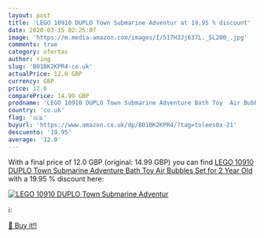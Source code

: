```yaml
---
layout: post
title: 'LEGO 10910 DUPLO Town Submarine Adventur at 19.95 % discount'
date: 2020-03-15 02:25:07
image: 'https://m.media-amazon.com/images/I/517H3Jj637L._SL200_.jpg'
comments: true
category: ofertas
author: ring
slug: 'B01BK2KPR4-co.uk'
actualPrice: 12.0 GBP
currency: GBP
price: 12.0
comparePrice: 14.99 GBP
prodname: 'LEGO 10910 DUPLO Town Submarine Adventure Bath Toy  Air Bubbles  Set for 2 Year Old'
country: 'co.uk'
flag: '🇬🇧'
buyurl: 'https://www.amazon.co.uk/dp/B01BK2KPR4/?tag=tolees0a-21'
descuento: '19.95'
average: '12.0'
---
```


With a final price of 12.0 GBP (original: 14.99 GBP) you can find [LEGO 10910 DUPLO Town Submarine Adventure Bath Toy  Air Bubbles  Set for 2 Year Old](https://www.amazon.co.uk/dp/B01BK2KPR4/?tag=tolees0a-21) with a  19.95 % discount here:

[![LEGO 10910 DUPLO Town Submarine Adventur](https://m.media-amazon.com/images/I/517H3Jj637L._SL200_.jpg)](https://www.amazon.co.uk/dp/B01BK2KPR4/?tag=tolees0a-21)

ℹ️:


[🛒 Buy it!!](https://www.amazon.co.uk/dp/B01BK2KPR4/?tag=tolees0a-21)
